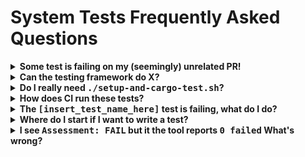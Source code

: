 
<!--
This doc uses collapsible sections. This is a very delicate piece of markdown
and full of nuances. Make sure that you always have an empty line after
the closing of "summary" and "details".
-->

# System Tests Frequently Asked Questions

<details>
  <summary><strong>Some test is failing on my (seemingly) unrelated PR!</strong></summary>

  Due to the side-effectful nature of most of our components, sometimes a PR might seem unrelated but
  it actually is related. Most of the times, this will be because (A) you changed a log message or (B) you
  refactored a log message.

  - (A) If you changed log messages, try reverting them back and see if the test starts passing again.
  - (B) If you refactored some code and this code used to emit `DEBG`-level log messages, make sure
  that if the module where the log messages were emmitted before your change was listed in
	`/rs/ic_fondue/src/ic_manager/inner.rs`,
  then the module where you refactored the messages to should also be listed there.

  The testing framework (`ic_fondue`) relies on the generated rust protobuf/serde instances for
  parsing `LogEntry`-y+ies. This means that the situation (A) above is less likely to happen,
  but its worth noting anyway.

  When system-tests are run on CI, we compile the replica in `release` mode. This means that
  `DEBG`-level (and below!) log messages are erased unless they come from a module specified 
  in the `debug_overrides` field (`/rs/ic_fondue/src/ic_manager/inner.rs#L435`)
  from the `LoggerConfig`. Hence, refactoring a function from a module that is listed
  in the `debug_override` will cause the log messages to not be displayed and hence, can cause
  the tests that expect a certain log message to fail.
</details>

<details>
  <summary><strong>Can the testing framework do X?</strong></summary>

  The testing framework is a capable piece of software. There's a chance it can already do X. Please make sure to check
  the `--help` screen. If you're running from `./setup-and-cargo-test.sh`, use `./setup-and-cargo-test.sh -- --help`,
  otherwise you'll see the help screen for the setup script itself.

  If the feature you need is still not there, send the testing team a feature request! We'll be happy
  to implement it or discuss with you what/how to implement. We gladly accept PRs on all of our libraries
  and it helps a great bunch! :)
</details>

<details>
  <summary><strong>Do I really need <tt>./setup-and-cargo-test.sh</tt>?</strong></summary>

  No, but its highly advisable you use it. Running the system tests requires that the necessary binaries
  can be found on `$PATH`.
</details>

<details>
  <summary><strong>How does CI run these tests?</strong></summary>

  TL;DR: CI runs the `system-tests` binary directly, it does the necessary configuration explicitely.

  The CI aspect of system testing is owned by IDX. Still, if you want to see the gory details, check the relevant config files.
  As of Mar 22, 2021, [these are the relevant config files](../../../gitlab-ci/config/40--cargo-test--child-pipeline.yml), but
  they might be moved in the future.
</details>

<details>
  <summary><strong>The <tt>[insert_test_name_here]</tt> test is failing, what do I do?</strong></summary>

  Check the [TROUBLESHOOTING](TROUBLESHOOTING.md) document for a list of steps and self-checks
  you can perform yourself. If you still can't get the test to work or can't figure out why it is failing,
  please ask for help on slack (#eng-testing).
</details>

<details>
  <summary><strong>Where do I start if I want to write a test?</strong></summary>

  Check the [README](../README.md) and/or the [basic_health_test](../src/basic_health_test.rs).
</details>

<details>
  <summary><strong>I see <tt>Assessment: FAIL</tt> but it the tool reports <tt>0 failed</tt> What's wrong?</strong></summary>

  The system tests success condition is a little more involved than "the test produced the right result", in fact,
  it is: "the test produced the right result AND the health of the network was not compromised in the meanwhile".
  Hence, you should also not see the string `(there were soft failures)`, this means that some health check failed.
  The best way to find which health check failed is to search for "Failure" on the output.
</details>

